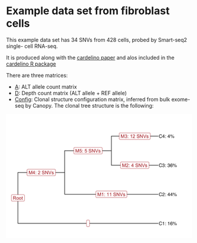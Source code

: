 # Example data set from fibroblast cells

This example data set has 34 SNVs from 428 cells, probed by Smart-seq2 single-
cell RNA-seq.

It is produced along with the [cardelino paper](https://www.biorxiv.org/content/early/2018/11/26/413047) and alos included in the [cardelino R package](https://github.com/PMBio/cardelino/blob/master/tests/testthat/test-clone_id.R#L5)

There are three matrices:

* [A](A_snv.mtx): ALT allele count matrix
* [D](D_snv.mtx): Depth count matrix (ALT allele + REF allele)
* [Config](SNV_clone_id.tsv): Clonal structure configuration matrix, inferred 
  from bulk exome-seq by Canopy. The clonal tree structure is the following:

![clonal tree](clone_tree.png "clonal tree")
